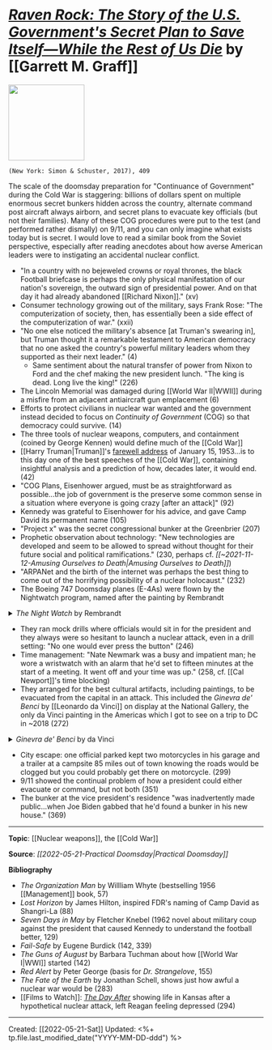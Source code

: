
# [*Raven Rock: The Story of the U.S. Government's Secret Plan to Save Itself—While the Rest of Us Die*](https://www.simonandschuster.com/books/Raven-Rock/Garrett-M-Graff/9781476735429) by [[Garrett M. Graff]]

<img src="https://d28hgpri8am2if.cloudfront.net/book_images/onix/cvr9781476735429/raven-rock-9781476735429_lg.jpg" width=150>

`(New York: Simon & Schuster, 2017), 409`

The scale of the doomsday preparation for "Continuance of Government" during the Cold War is staggering: billions of dollars spent on multiple enormous secret bunkers hidden across the country, alternate command post aircraft always airborn, and secret plans to evacuate key officials (but not their families). Many of these COG procedures were put to the test (and performed rather dismally) on 9/11, and you can only imagine what exists today but is secret. I would love to read a similar book from the Soviet perspective, especially after reading anecdotes about how averse American leaders were to instigating an accidental nuclear conflict.

- "In a country with no bejeweled crowns or royal thrones, the black Football briefcase is perhaps the only physical manifestation of our nation's sovereign, the outward sign of presidential power. And on that day it had already abandoned [[Richard Nixon]]." (xv)
- Consumer technology growing out of the military, says Frank Rose: "The computerization of society, then, has essentially been a side effect of the computerization of war." (xxii)
- "No one else noticed the military's absence [at Truman's swearing in], but Truman thought it a remarkable testament to American democracy that no one asked the country's powerful military leaders whom they supported as their next leader." (4)
	- Same sentiment about the natural transfer of power from Nixon to Ford and the chef making the new president lunch. "The king is dead. Long live the king!" (226)
- The Lincoln Memorial was damaged during [[World War II|WWII]] during a misfire from an adjacent antiaircraft gun emplacement (6)
- Efforts to protect civilians in nuclear war wanted and the government instead decided to focus on *Continuity of Government* (COG) so that democracy could survive. (14)
- The three tools of nuclear weapons, computers, and containment (coined by George Kennen) would define much of the [[Cold War]]
- [[Harry Truman|Truman]]'s [farewell address](https://www.trumanlibrary.gov/library/public-papers/378/presidents-farewell-address-american-people) of January 15, 1953...is to this day one of the best speeches of the [[Cold War]], containing insightful analysis and a prediction of how, decades later, it would end. (42)
- "COG Plans, Eisenhower argued, must be as straightforward as possible...the job of government is the preserve some common sense in a situation where everyone is going crazy [after an attack]" (92)
- Kennedy was grateful to Eisenhower for his advice, and gave Camp David its permanent name (105)
- "Project x" was the secret congressional bunker at the Greenbrier (207)
- Prophetic observation about technology: "New technologies are developed and seem to be allowed to spread without thought for their future social and political ramifications." (230, perhaps cf. *[[~2021-11-12-Amusing Ourselves to Death|Amusing Ourselves to Death]]*)
- "ARPANet and the birth of the internet was perhaps the best thing to come out of the horrifying possibility of a nuclear holocaust." (232)
- The Boeing 747 Doomsday planes (E-4As) were flown by the Nightwatch program, named after the painting by Rembrandt

<details>
<summary><em>The Night Watch</em> by Rembrandt</summary>
<p><img src="https://upload.wikimedia.org/wikipedia/commons/thumb/5/5a/The_Night_Watch_-_HD.jpg/2560px-The_Night_Watch_-_HD.jpg" width="100%"></p>
</details>

- They ran mock drills where officials would sit in for the president and they always were so hesitant to launch a nuclear attack, even in a drill setting: "No one would ever press the button" (246)
- Time management: "Nate Newmark was a busy and impatient man; he wore a wristwatch with an alarm that he'd set to fifteen minutes at the start of a meeting. It went off and your time was up." (258, cf. [[Cal Newport]]'s time blocking)
- They arranged for the best cultural artifacts, including paintings, to be evacuated from the capital in an attack. This included the *Ginevra de' Benci* by [[Leonardo da Vinci]] on display at the National Gallery, the only da Vinci painting in the Americas which I got to see on a trip to DC in ~2018 (272)

<details>
<summary><em>Ginevra de' Benci</em> by da Vinci</summary>
<p><img src="https://upload.wikimedia.org/wikipedia/commons/thumb/3/39/Leonardo_da_Vinci_-_Ginevra_de%27_Benci_-_Google_Art_Project.jpg/1920px-Leonardo_da_Vinci_-_Ginevra_de%27_Benci_-_Google_Art_Project.jpg" width="100%"></p>
</details>

- City escape: one official parked kept two motorcycles in his garage and a trailer at a campsite 85 miles out of town knowing the roads would be clogged but you could probably get there on motorcycle. (299)
- 9/11 showed the continual problem of how a president could either evacuate or command, but not both (351)
- The bunker at the vice president's residence "was inadvertently made public...when Joe Biden gabbed that he'd found a bunker in his new house." (369)


--- 
**Topic**: [[Nuclear weapons]], the [[Cold War]]

**Source**: *[[2022-05-21-Practical Doomsday|Practical Doomsday]]*

**Bibliography**

- *The Organization Man* by Willliam Whyte (bestselling 1956 [[Management]] book, 57)
- *Lost Horizon* by James Hilton, inspired FDR's naming of Camp David as Shangri-La (88)
- *Seven Days in May* by Fletcher Knebel (1962 novel about military coup against the president that caused Kennedy to understand the football better, 129)
- *Fail-Safe* by Eugene Burdick (142, 339)
- *The Guns of August* by Barbara Tuchman about how [[World War I|WWI]] started (142)
- *Red Alert* by Peter George (basis for *Dr. Strangelove*, 155)
- *The Fate of the Earth* by Jonathan Schell, shows just how awful a nuclear war would be (283)
- [[Films to Watch]]: *[The Day After](https://youtu.be/7VG2aJyIFrA)* showing life in Kansas after a hypothetical nuclear attack, left Reagan feeling depressed (294)


---
Created: [[2022-05-21-Sat]]
Updated: <%+ tp.file.last_modified_date("YYYY-MM-DD-ddd") %>
